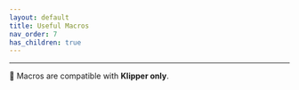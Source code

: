 ```yaml
---
layout: default
title: Useful Macros
nav_order: 7
has_children: true
---
```


---
:dizzy: Macros are compatible with **Klipper only**.